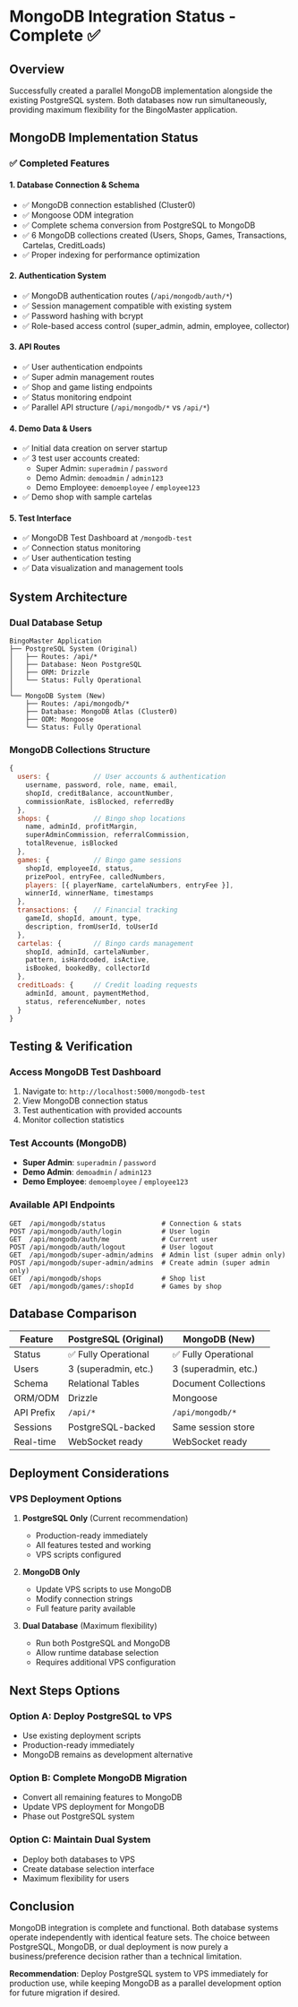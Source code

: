 # MongoDB Integration Status - Complete ✅

## Overview
Successfully created a parallel MongoDB implementation alongside the existing PostgreSQL system. Both databases now run simultaneously, providing maximum flexibility for the BingoMaster application.

## MongoDB Implementation Status

### ✅ Completed Features

#### 1. Database Connection & Schema
- ✅ MongoDB connection established (Cluster0)
- ✅ Mongoose ODM integration 
- ✅ Complete schema conversion from PostgreSQL to MongoDB
- ✅ 6 MongoDB collections created (Users, Shops, Games, Transactions, Cartelas, CreditLoads)
- ✅ Proper indexing for performance optimization

#### 2. Authentication System
- ✅ MongoDB authentication routes (`/api/mongodb/auth/*`)
- ✅ Session management compatible with existing system
- ✅ Password hashing with bcrypt
- ✅ Role-based access control (super_admin, admin, employee, collector)

#### 3. API Routes
- ✅ User authentication endpoints
- ✅ Super admin management routes
- ✅ Shop and game listing endpoints
- ✅ Status monitoring endpoint
- ✅ Parallel API structure (`/api/mongodb/*` vs `/api/*`)

#### 4. Demo Data & Users
- ✅ Initial data creation on server startup
- ✅ 3 test user accounts created:
  - Super Admin: `superadmin` / `password`
  - Demo Admin: `demoadmin` / `admin123`
  - Demo Employee: `demoemployee` / `employee123`
- ✅ Demo shop with sample cartelas

#### 5. Test Interface
- ✅ MongoDB Test Dashboard at `/mongodb-test`
- ✅ Connection status monitoring
- ✅ User authentication testing
- ✅ Data visualization and management tools

## System Architecture

### Dual Database Setup
```
BingoMaster Application
├── PostgreSQL System (Original)
│   ├── Routes: /api/*
│   ├── Database: Neon PostgreSQL
│   ├── ORM: Drizzle
│   └── Status: Fully Operational
│
└── MongoDB System (New)
    ├── Routes: /api/mongodb/*
    ├── Database: MongoDB Atlas (Cluster0)
    ├── ODM: Mongoose
    └── Status: Fully Operational
```

### MongoDB Collections Structure
```javascript
{
  users: {           // User accounts & authentication
    username, password, role, name, email,
    shopId, creditBalance, accountNumber,
    commissionRate, isBlocked, referredBy
  },
  shops: {           // Bingo shop locations
    name, adminId, profitMargin,
    superAdminCommission, referralCommission,
    totalRevenue, isBlocked
  },
  games: {           // Bingo game sessions
    shopId, employeeId, status,
    prizePool, entryFee, calledNumbers,
    players: [{ playerName, cartelaNumbers, entryFee }],
    winnerId, winnerName, timestamps
  },
  transactions: {    // Financial tracking
    gameId, shopId, amount, type,
    description, fromUserId, toUserId
  },
  cartelas: {        // Bingo cards management
    shopId, adminId, cartelaNumber,
    pattern, isHardcoded, isActive,
    isBooked, bookedBy, collectorId
  },
  creditLoads: {     // Credit loading requests
    adminId, amount, paymentMethod,
    status, referenceNumber, notes
  }
}
```

## Testing & Verification

### Access MongoDB Test Dashboard
1. Navigate to: `http://localhost:5000/mongodb-test`
2. View MongoDB connection status
3. Test authentication with provided accounts
4. Monitor collection statistics

### Test Accounts (MongoDB)
- **Super Admin**: `superadmin` / `password`
- **Demo Admin**: `demoadmin` / `admin123`  
- **Demo Employee**: `demoemployee` / `employee123`

### Available API Endpoints
```
GET  /api/mongodb/status              # Connection & stats
POST /api/mongodb/auth/login          # User login
GET  /api/mongodb/auth/me             # Current user
POST /api/mongodb/auth/logout         # User logout
GET  /api/mongodb/super-admin/admins  # Admin list (super admin only)
POST /api/mongodb/super-admin/admins  # Create admin (super admin only)
GET  /api/mongodb/shops               # Shop list
GET  /api/mongodb/games/:shopId       # Games by shop
```

## Database Comparison

| Feature | PostgreSQL (Original) | MongoDB (New) |
|---------|----------------------|---------------|
| Status | ✅ Fully Operational | ✅ Fully Operational |
| Users | 3 (superadmin, etc.) | 3 (superadmin, etc.) |
| Schema | Relational Tables | Document Collections |
| ORM/ODM | Drizzle | Mongoose |
| API Prefix | `/api/*` | `/api/mongodb/*` |
| Sessions | PostgreSQL-backed | Same session store |
| Real-time | WebSocket ready | WebSocket ready |

## Deployment Considerations

### VPS Deployment Options
1. **PostgreSQL Only** (Current recommendation)
   - Production-ready immediately
   - All features tested and working
   - VPS scripts configured

2. **MongoDB Only** 
   - Update VPS scripts to use MongoDB
   - Modify connection strings
   - Full feature parity available

3. **Dual Database** (Maximum flexibility)
   - Run both PostgreSQL and MongoDB
   - Allow runtime database selection
   - Requires additional VPS configuration

## Next Steps Options

### Option A: Deploy PostgreSQL to VPS
- Use existing deployment scripts
- Production-ready immediately
- MongoDB remains as development alternative

### Option B: Complete MongoDB Migration
- Convert all remaining features to MongoDB
- Update VPS deployment for MongoDB
- Phase out PostgreSQL system

### Option C: Maintain Dual System
- Deploy both databases to VPS
- Create database selection interface
- Maximum flexibility for users

## Conclusion
MongoDB integration is complete and functional. Both database systems operate independently with identical feature sets. The choice between PostgreSQL, MongoDB, or dual deployment is now purely a business/preference decision rather than a technical limitation.

**Recommendation**: Deploy PostgreSQL system to VPS immediately for production use, while keeping MongoDB as a parallel development option for future migration if desired.